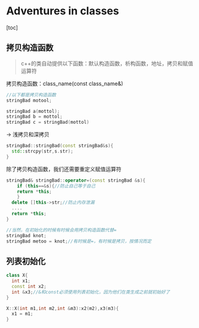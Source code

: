 # Adventures in classes

[toc]

## 拷贝构造函数

> c++的类自动提供以下函数：默认构造函数，析构函数，地址，拷贝和赋值运算符

拷贝构造函数：class_name(const class_name&)

```c++
//以下都是拷贝构造函数
stringBad motool;

stringBad a(mottol);
stringBad b = mottol;
stringBad c = stringBad(mottol)
```

-> 浅拷贝和深拷贝

```c++
stringBad::stringBad(const stringBad&s){
  std::strcpy(str,s.str);
}
```

除了拷贝构造函数，我们还需要重定义赋值运算符

```c++
stringBad& stringBad::operator=(const stringBad &s){
 	if (this==&s){//防止自己等于自己
  	return *this;
 	}
  delete []this->str;//防止内存泄漏
  ....
  return *this;
}

//当然，在初始化的时候有时候会用拷贝构造函数代替=
stringBad knot;
stringBad metoo = knot;//有时候是=，有时候是拷贝，按情况而定
```

## 列表初始化

```c++
class X{
  int x1;
  const int x2;
  int &x3;//&和const必须使用列表初始化，因为他们在类生成之前就初始好了
}

X::X(int m1,int m2,int &m3):x2(m2),x3(m3){
  x1 = m1;
}
```

